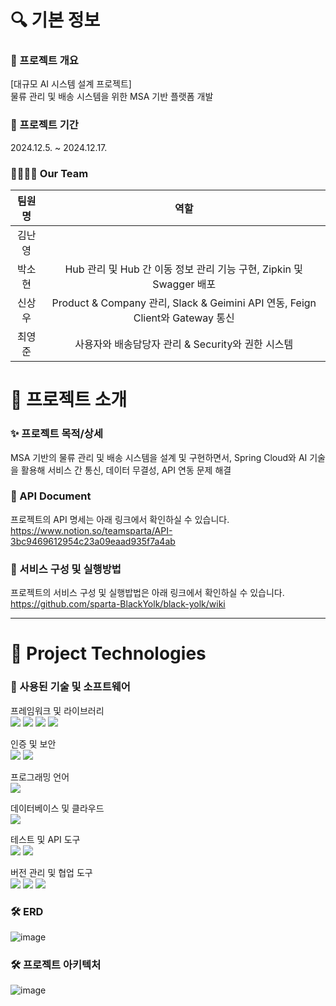 # 🔍 기본 정보
### 🚀 프로젝트 개요
[대규모 AI 시스템 설계 프로젝트]<br>물류 관리 및 배송 시스템을 위한 MSA 기반 플랫폼 개발

### 📅 프로젝트 기간 
2024.12.5. ~ 2024.12.17.

### 👨‍👩‍👧‍👦 Our Team 
|팀원명|역할|
|:---:|:---:|
|김난영| |
|박소현|Hub 관리 및 Hub 간 이동 정보 관리 기능 구현, Zipkin 및 Swagger 배포|
|신상우|Product & Company 관리, Slack & Geimini API 연동, Feign Client와 Gateway 통신|
|최영준| 사용자와 배송담당자 관리 & Security와 권한 시스템

# 📖 프로젝트 소개

### ✨ 프로젝트 목적/상세
MSA 기반의 물류 관리 및 배송 시스템을 설계 및 구현하면서, Spring Cloud와 AI 기술을 활용해 서비스 간 통신, 데이터 무결성, API 연동 문제 해결 

### 📂 API Document
프로젝트의 API 명세는 아래 링크에서 확인하실 수 있습니다. <br>
[https://www.notion.so/teamsparta/API-3bc9469612954c23a09eaad935f7a4ab
](https://nyunglog.notion.site/API-59a309cb02a34331ad96a25633496ad9?pvs=4)
### 📄 서비스 구성 및 실행방법
프로젝트의 서비스 구성 및 실행밥법은 아래 링크에서 확인하실 수 있습니다. <br>
https://github.com/sparta-BlackYolk/black-yolk/wiki

---

# 📖 Project Technologies
### 📝 사용된 기술 및 소프트웨어

프레임워크 및 라이브러리<br>
<img src="https://img.shields.io/badge/Spring-6DB33F?style=flat-square&logo=spring&logoColor=white"/> <img src="https://img.shields.io/badge/SpringBoot-6DB33F?style=flat-square&logo=springboot&logoColor=white"/> <img src="https://img.shields.io/badge/JPA-6DB33F?style=flat-square&logo=hibernate&logoColor=white"/> <img src="https://img.shields.io/badge/SpringDataJPA-6DB33F?style=flat-square&logo=spring&logoColor=white"/>

인증 및 보안<br>
<img src="https://img.shields.io/badge/JSONWebToken-000000?style=flat-square&logo=JsonWebToken&logoColor=white"/> <img src="https://img.shields.io/badge/SpringSecurity-6DB33F?style=flat-square&logo=SpringSecurity&logoColor=white"/>

프로그래밍 언어<br>
<img src="https://img.shields.io/badge/java-FF81F9?style=flat-square"/>

데이터베이스 및 클라우드<br>
<img src="https://img.shields.io/badge/PostgreSQL-4479A1?style=flat-square&logo=PostgreSQL&logoColor=white"/> 

테스트 및 API 도구<br>
<img src="https://img.shields.io/badge/Postman-FF6C37?style=flat-square&logo=Postman&logoColor=white"/>
<img src="https://img.shields.io/badge/Swagger-6DB33F?style=flat-square&logo=Swagger&logoColor=white"/>

버전 관리 및 협업 도구<br>
<img src="https://img.shields.io/badge/git-F05032?style=flat-square&logo=git&logoColor=white"/> <img src="https://img.shields.io/badge/github-181717?style=flat-square&logo=github&logoColor=white"/> <img src="https://img.shields.io/badge/Notion-000000?style=flat-square&logo=Notion&logoColor=white"/>

### 🛠 ERD
![image]()

### 🛠 프로젝트 아키텍처
![image]()

